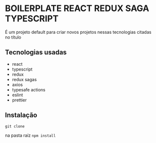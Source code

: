 # BOILERPLATE REACT REDUX SAGA TYPESCRIPT

É um projeto default para criar novos projetos nessas tecnologias citadas no título

## Tecnologias usadas

- react
- typescript
- redux
- redux sagas
- axios
- typesafe actions
- eslint
- prettier

## Instalação

`git clone `

na pasta raíz
`npm install`

